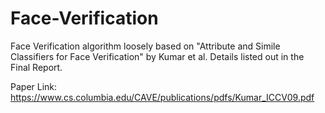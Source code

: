 # Face-Verification
Face Verification algorithm loosely based on "Attribute and Simile Classifiers for Face Verification" by Kumar et al. 
Details listed out in the Final Report.

Paper Link: https://www.cs.columbia.edu/CAVE/publications/pdfs/Kumar_ICCV09.pdf
